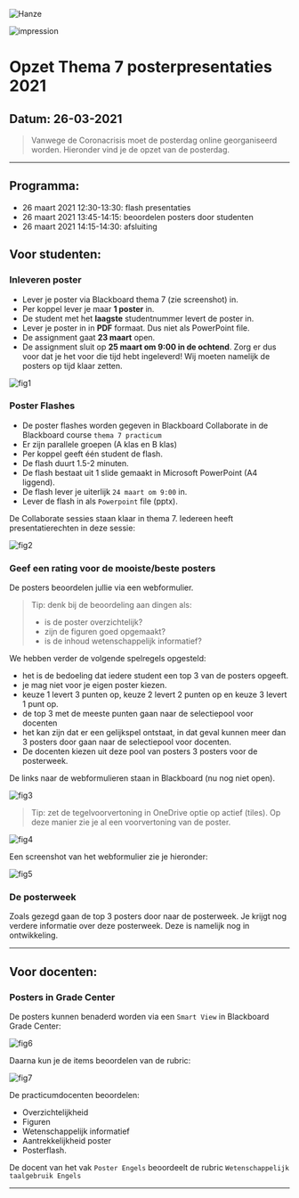 ![Hanze](../hanze/hanze.png)

![impression](./pics/impression.png)

# Opzet Thema 7 posterpresentaties 2021

## Datum: 26-03-2021

>Vanwege de Coronacrisis moet de posterdag online georganiseerd worden.
Hieronder vind je de opzet van de posterdag.

---

## Programma:

- 26 maart 2021 12:30-13:30: flash presentaties
- 26 maart 2021 13:45-14:15: beoordelen posters door studenten
- 26 maart 2021 14:15-14:30: afsluiting

## Voor studenten:

### Inleveren poster

- Lever je poster via Blackboard thema 7 (zie screenshot) in.
- Per koppel lever je maar **1 poster** in.
- De student met het **laagste** studentnummer levert de poster in.
- Lever je poster in in **PDF** formaat. Dus niet als PowerPoint file.
- De assignment gaat **23 maart** open.
- De assignment sluit op **25 maart om 9:00 in de ochtend**. Zorg er dus voor dat je het voor die tijd hebt ingeleverd! Wij moeten namelijk de posters op tijd klaar zetten.

![fig1](./pics/fig1.png)

### Poster Flashes

- De poster flashes worden gegeven in Blackboard Collaborate in de Blackboard course `thema 7 practicum`
- Er zijn parallele groepen (A klas en B klas)
- Per koppel geeft één student de flash.
- De flash duurt 1.5-2 minuten.
- De flash bestaat uit 1 slide gemaakt in Microsoft PowerPoint (A4 liggend).
- De flash lever je uiterlijk `24 maart om 9:00` in.
- Lever de flash in als `Powerpoint` file (pptx).

De Collaborate sessies staan klaar in thema 7. Iedereen heeft presentatierechten in deze sessie:

![fig2](./pics/fig2.png)


### Geef een rating voor de mooiste/beste posters

De posters beoordelen jullie via een webformulier.

>Tip: denk bij de beoordeling aan dingen als:
>- is de poster overzichtelijk?
>- zijn de figuren goed opgemaakt? 
>- is de inhoud wetenschappelijk informatief?

We hebben verder de volgende spelregels opgesteld:
- het is de bedoeling dat iedere student een top 3 van de posters opgeeft.
- je mag niet voor je eigen poster kiezen.
- keuze 1 levert 3 punten op, keuze 2 levert 2 punten op en keuze 3 levert 1 punt op.
- de top 3 met de meeste punten gaan naar de selectiepool voor docenten
- het kan zijn dat er een gelijkspel ontstaat, in dat geval kunnen meer dan 3 posters door gaan naar de selectiepool voor docenten.
- De docenten kiezen uit deze pool van posters 3 posters voor de posterweek.

De links naar de webformulieren staan in Blackboard (nu nog niet open).

![fig3](./pics/fig3.png)

>Tip: zet de tegelvoorvertoning in OneDrive optie op actief (tiles).
Op deze manier zie je al een voorvertoning van de poster.

![fig4](./pics/fig4.png)

Een screenshot van het webformulier zie je hieronder:

![fig5](./pics/fig5.png)


### De posterweek

Zoals gezegd gaan de top 3 posters door naar de posterweek. Je krijgt nog verdere informatie over deze posterweek. Deze is namelijk nog in ontwikkeling.

---

## Voor docenten:

### Posters in Grade Center

De posters kunnen benaderd worden via een `Smart View` in Blackboard Grade Center:

![fig6](./pics/fig6.png)

Daarna kun je de items beoordelen van de rubric:

![fig7](./pics/fig7.png)

De practicumdocenten beoordelen:
- Overzichtelijkheid
- Figuren
- Wetenschappelijk informatief
- Aantrekkelijkheid poster
- Posterflash.

De docent van het vak `Poster Engels` beoordeelt de rubric `Wetenschappelijk taalgebruik Engels`


---